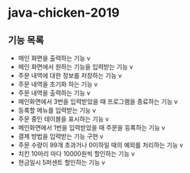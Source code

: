 # java-chicken-2019

## 기능 목록
 - 메인 화면을 출력하는 기능 v
 - 메인 화면에서 원하는 기능을 입력받는 기능 v
 - 주문 내역에 대한 정보를 저장하는 기능 v
 - 주문 내역을 초기화 하는 기능 v
 - 주문 내역을 출력하는 기능 v
 - 메인화면에서 3번을 입력받았을 때 프로그램을 종료하는 기능 v
 - 등록할 메뉴를 입력받는 기능 v
 - 주문 중인 테이블을 표시하는 기능 v
 - 메인화면에서 1번을 입력받았을 때 주문을 등록하는 기능 v
 - 결제 방법을 입력받는 기능 구현 v
 - 주문 수량이 99개 초과거나 0이하일 때의 예외를 처리하는 기능 v
 - 치킨 10마리 마다 10000원씩 할인하는 기능 v
 - 현금일시 5퍼센트 할인하는 기능 v